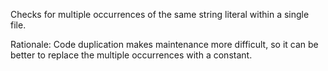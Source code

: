 Checks for multiple occurrences of the same string literal within a
single file.

Rationale: Code duplication makes maintenance more difficult, so it can
be better to replace the multiple occurrences with a constant.
